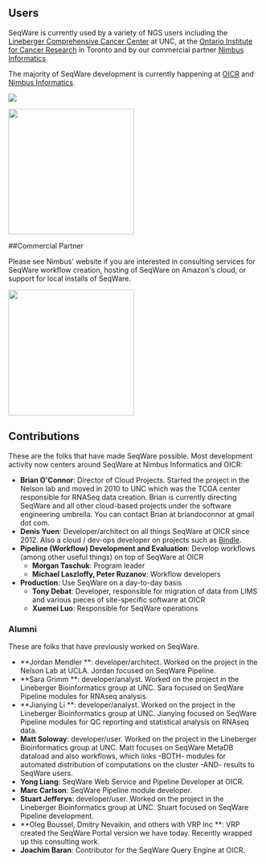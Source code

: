 ## Users

SeqWare is currently used by a variety of NGS users including the [Lineberger Comprehensive Cancer Center](http://unclineberger.org/) at UNC, at the [Ontario Institute for Cancer Research](http://oicr.on.ca) in Toronto and by our commercial partner [Nimbus Informatics](http://nimbusinformatics.com).

The majority of SeqWare development is currently happening at [OICR](http://oicr.on.ca) and [Nimbus Informatics](http://nimbusinformatics.com).

<a href="http://oicr.on.ca"><img src="http://oicr.on.ca/files/imagecache/logo_size/OICR2logo.png"/></a>

<a href="http://unclineberger.org"><img width="250px" src="http://unclineberger.org/dif/images/unc-lineberger-logo/image"/></a>

##Commercial Partner

Please see Nimbus' website if you are interested in consulting services for SeqWare workflow creation, hosting of SeqWare on Amazon's cloud, or support for local installs of SeqWare.

<a href="http://nimbusinformatics.com"><img width="250px" src="/assets/images/nimbus_clear.png"/></a>

## Contributions

These are the folks that have made SeqWare possible.  Most development activity now centers around SeqWare at Nimbus Informatics and OICR:

* **Brian O'Connor**: Director of Cloud Projects. Started the project in the Nelson lab and moved in 2010 to UNC which was the TCGA center responsible for RNASeq data creation. Brian is currently directing SeqWare and all other cloud-based projects under the software engineering umbrella. You can contact Brian at briandoconnor at gmail dot com.
* **Denis Yuen**: Developer/architect on all things SeqWare at OICR since 2012. Also a cloud / dev-ops developer on projects such as [Bindle](https://github.com/CloudBindle). 
* **Pipeline (Workflow) Development and Evaluation**: Develop workflows (among other useful things) on top of SeqWare at OICR
    * **Morgan Taschuk**: Program leader 
    * **Michael Laszloffy, Peter Ruzanov**: Workflow developers  
* **Production**: Use SeqWare on a day-to-day basis
    * **Tony Debat**: Developer, responsible for migration of data from LIMS and various pieces of site-specific software at OICR 
    * **Xuemei Luo**: Responsible for SeqWare operations

### Alumni

These are folks that have previously worked on SeqWare.

* **Jordan Mendler **: developer/architect. Worked on the project in the Nelson Lab at UCLA. Jordan focused on SeqWare Pipeline.
* **Sara Grimm **: developer/analyst. Worked on the project in the Lineberger Bioinformatics group at UNC. Sara focused on SeqWare Pipeline modules for RNAseq analysis.
* **Jianying Li **: developer/analyst. Worked on the project in the Lineberger Bioinformatics group at UNC. Jianying focused on SeqWare Pipeline modules for QC reporting and statistical analysis on RNAseq data.
* **Matt Soloway**: developer/user. Worked on the project in the Lineberger Bioinformatics group at UNC. Matt focuses on SeqWare MetaDB dataload and also workflows, which links -BOTH- modules for automated distribution of computations on the cluster -AND- results to SeqWare users.
* **Yong Liang**: SeqWare Web Service and Pipeline Developer at OICR.
* **Marc Carlson**: SeqWare Pipeline module developer.
* **Stuart Jefferys**: developer/user. Worked on the project in the Lineberger Bioinformatics group at UNC. Stuart focused on SeqWare Pipeline development.
* **Oleg Boussel, Dmitry Nevaikin, and others with VRP Inc **: VRP created the SeqWare Portal version we have today. Recently wrapped up this consulting work.
* **Joachim Baran**: Contributor for the SeqWare Query Engine at OICR.
